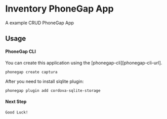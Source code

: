 # Inventory PhoneGap App 

A example CRUD PhoneGap App

## Usage

#### PhoneGap CLI

You can create this application using the [phonegap-cli][phonegap-cli-url].

    phonegap create captura

After you need to install slqlite plugin:

    phonegap plugin add cordova-sqlite-storage

#### Next Step

    Good Luck!